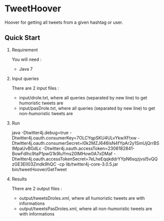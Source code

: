 TweetHoover
===============

Hoover for getting all tweets from a given hashtag or user.


Quick Start
-----------

1) Requirement

	You will need :
	- Java 7


2) Input queries

	There are 2 input files :
	- input/drole.txt, where all queries (separated by new line) to get humoristic tweets are
	- input/pasDrole.txt, where all queries (separated by new line) to get non-humoristic tweets are



3) Run

	java -Dtwitter4j.debug=true -Dtwitter4j.oauth.consumerKey=7OLCYqpSKU4ULvYkwXFtxw -Dtwitter4j.oauth.consumerSecret=I0k2MZJ646IsN4fYpAr2y1SmUjQrrBSIMpaUvBGdLc -Dtwitter4j.oauth.accessToken=2308182841-BowFdlhc9taP1pwG1k9IuYms20IMHow0A7xDMaf -Dtwitter4j.oauth.accessTokenSecret=7eLheEqqkddrYYpN6sqzjvsl5vQQzGE3EII03Zmdk9hQC -cp lib/twitter4j-core-3.0.5.jar bin/tweetHoover/GetTweet


4) Results

	There are 2 output files :
 	- output/tweetsDroles.xml, where all humoristic tweets are with informations
	- output/tweetsPasDroles.xml, where all non-humoristic tweets are with informations



